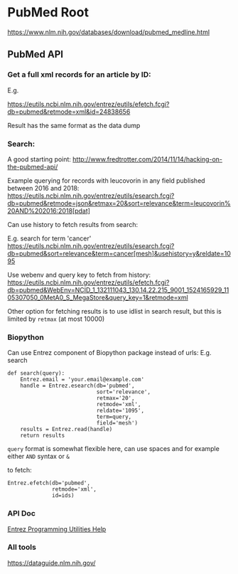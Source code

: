 # PubMed Root

https://www.nlm.nih.gov/databases/download/pubmed_medline.html

## PubMed API

### Get a full xml records for an article by ID:

E.g.

https://eutils.ncbi.nlm.nih.gov/entrez/eutils/efetch.fcgi?db=pubmed&retmode=xml&id=24838656

Result has the same format as the data dump

### Search:
A good starting point:
http://www.fredtrotter.com/2014/11/14/hacking-on-the-pubmed-api/

Example querying for records with leucovorin in any field published between 2016 and 2018:
https://eutils.ncbi.nlm.nih.gov/entrez/eutils/esearch.fcgi?db=pubmed&retmode=json&retmax=20&sort=relevance&term=leucovorin%20AND%202016:2018[pdat]

Can use history to fetch results from search:

E.g. search for term 'cancer'
https://eutils.ncbi.nlm.nih.gov/entrez/eutils/esearch.fcgi?db=pubmed&sort=relevance&term=cancer[mesh]&usehistory=y&reldate=1095

Use webenv and query key to fetch from history:
https://eutils.ncbi.nlm.nih.gov/entrez/eutils/efetch.fcgi?db=pubmed&WebEnv=NCID_1_132111043_130.14.22.215_9001_1524165929_1105307050_0MetA0_S_MegaStore&query_key=1&retmode=xml

Other option for fetching results is to use idlist in search result, but this is limited by `retmax` (at most 10000)

### Biopython
Can use Entrez component of Biopython package instead of urls:
E.g. search
```
def search(query):
    Entrez.email = 'your.email@example.com'
    handle = Entrez.esearch(db='pubmed',
                            sort='relevance',
                            retmax='20',
                            retmode='xml',
                            reldate='1095',
                            term=query,
                            field='mesh')
    results = Entrez.read(handle)
    return results
```
`query` format is somewhat flexible here, can use spaces and for example either `AND` syntax or `&`

to fetch:
```
Entrez.efetch(db='pubmed',
              retmode='xml',
              id=ids)
```

### API Doc
[Entrez Programming Utilities Help](https://www.ncbi.nlm.nih.gov/books/NBK25501/)

### All tools
https://dataguide.nlm.nih.gov/
